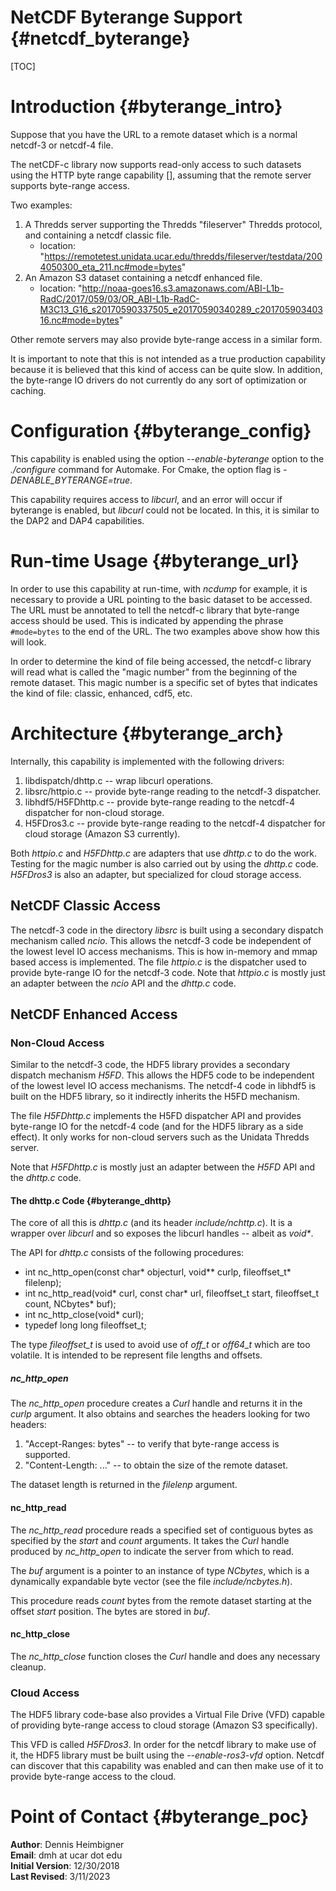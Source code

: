 NetCDF Byterange Support {#netcdf_byterange}
================================

[TOC]
<!-- Note that this file has the .dox extension, but is mostly markdown -->
<!-- Begin MarkDown -->

# Introduction {#byterange_intro}

Suppose that you have the URL to a remote dataset
which is a normal netcdf-3 or netcdf-4 file.

The netCDF-c library now supports read-only access to such
datasets using the HTTP byte range capability [], assuming that
the remote server supports byte-range access.

Two examples:

1. A Thredds server supporting the Thredds "fileserver" Thredds protocol, and containing a netcdf classic file.
   - location: "https://remotetest.unidata.ucar.edu/thredds/fileserver/testdata/2004050300_eta_211.nc#mode=bytes" 
2. An Amazon S3 dataset containing a netcdf enhanced file.
   - location: "http://noaa-goes16.s3.amazonaws.com/ABI-L1b-RadC/2017/059/03/OR_ABI-L1b-RadC-M3C13_G16_s20170590337505_e20170590340289_c20170590340316.nc#mode=bytes"

Other remote servers may also provide byte-range access in a similar form.

It is important to note that this is not intended as a true
production capability because it is believed that this kind of access
can be quite slow. In addition, the byte-range IO drivers do not
currently do any sort of optimization or caching.

# Configuration {#byterange_config}

This capability is enabled using the option *--enable-byterange* option
to the *./configure* command for Automake. For Cmake, the option flag is
*-DENABLE_BYTERANGE=true*.

This capability requires access to *libcurl*, and an error will occur
if byterange is enabled, but *libcurl* could not be located.
In this, it is similar to the DAP2 and DAP4 capabilities.

# Run-time Usage {#byterange_url}

In order to use this capability at run-time, with *ncdump* for
example, it is necessary to provide a URL pointing to the basic
dataset to be accessed. The URL must be annotated to tell the
netcdf-c library that byte-range access should be used. This is
indicated by appending the phrase ````#mode=bytes````
to the end of the URL.
The two examples above show how this will look.

In order to determine the kind of file being accessed, the
netcdf-c library will read what is called the "magic number"
from the beginning of the remote dataset. This magic number
is a specific set of bytes that indicates the kind of file:
classic, enhanced, cdf5, etc. 

# Architecture {#byterange_arch}

Internally, this capability is implemented with the following drivers:

1. libdispatch/dhttp.c -- wrap libcurl operations.
2. libsrc/httpio.c -- provide byte-range reading to the netcdf-3 dispatcher.
3. libhdf5/H5FDhttp.c -- provide byte-range reading to the netcdf-4 dispatcher for non-cloud storage.
4. H5FDros3.c -- provide byte-range reading to the netcdf-4 dispatcher for cloud storage (Amazon S3 currently).

Both *httpio.c* and *H5FDhttp.c* are adapters that use *dhttp.c*
to do the work. Testing for the magic number is also carried out
by using the *dhttp.c* code.
*H5FDros3* is also an adapter, but specialized for cloud storage access.

## NetCDF Classic Access

The netcdf-3 code in the directory *libsrc* is built using
a secondary dispatch mechanism called *ncio*. This allows the
netcdf-3 code be independent of the lowest level IO access mechanisms.
This is how in-memory and mmap based access is implemented.
The file *httpio.c* is the dispatcher used to provide byte-range
IO for the netcdf-3 code.
Note that *httpio.c* is mostly just an
adapter between the *ncio* API and the *dhttp.c* code.

## NetCDF Enhanced Access

### Non-Cloud Access
Similar to the netcdf-3 code, the HDF5 library
provides a secondary dispatch mechanism *H5FD*. This allows the
HDF5 code to be independent of the lowest level IO access mechanisms.
The netcdf-4 code in libhdf5 is built on the HDF5 library, so
it indirectly inherits the H5FD mechanism.

The file *H5FDhttp.c* implements the H5FD dispatcher API
and provides byte-range IO for the netcdf-4 code 
(and for the HDF5 library as a side effect).
It only works for non-cloud servers such as the Unidata Thredds server.

Note that *H5FDhttp.c* is mostly just an
adapter between the *H5FD* API and the *dhttp.c* code.

#### The dhttp.c Code {#byterange_dhttp}

The core of all this is *dhttp.c* (and its header
*include/nchttp.c*). It is a wrapper over *libcurl*
and so exposes the libcurl handles -- albeit as _void*_.

The API for *dhttp.c* consists of the following procedures:
- int nc_http_open(const char* objecturl, void** curlp, fileoffset_t* filelenp);
- int nc_http_read(void* curl, const char* url, fileoffset_t start, fileoffset_t count, NCbytes* buf);
- int nc_http_close(void* curl);
- typedef long long fileoffset_t;

The type *fileoffset_t* is used to avoid use of *off_t* or *off64_t*
which are too volatile. It is intended to be represent file lengths
and offsets.

##### nc_http_open
The *nc_http_open* procedure creates a *Curl* handle and returns it
in the *curlp* argument. It also obtains and searches the headers
looking for two headers:

1. "Accept-Ranges: bytes" -- to verify that byte-range access is supported.
2. "Content-Length: ..." -- to obtain the size of the remote dataset.

The dataset length is returned in the *filelenp* argument.

#### nc_http_read

The *nc_http_read* procedure reads a specified set of contiguous bytes
as specified by the *start* and *count* arguments. It takes the *Curl*
handle produced by *nc_http_open* to indicate the server from which to read.

The *buf* argument is a pointer to an instance of type *NCbytes*, which
is a dynamically expandable byte vector (see the file *include/ncbytes.h*).

This procedure reads *count* bytes from the remote dataset starting at
the offset *start* position. The bytes are stored in *buf*.

#### nc_http_close

The *nc_http_close* function closes the *Curl* handle and does any
necessary cleanup.

### Cloud Access

The HDF5 library code-base also provides a Virtual File Drive (VFD)
capable of providing byte-range access to cloud storage
(Amazon S3 specifically).

This VFD is called *H5FDros3*. In order for the netcdf library
to make use of it, the HDF5 library must be built using the
*--enable-ros3-vfd* option.
Netcdf can discover that this capability was enabled and can
then make use of it to provide byte-range access to the cloud.

# Point of Contact {#byterange_poc}

__Author__: Dennis Heimbigner<br>
__Email__: dmh at ucar dot edu<br>
__Initial Version__: 12/30/2018<br>
__Last Revised__: 3/11/2023

<!-- End MarkDown -->
